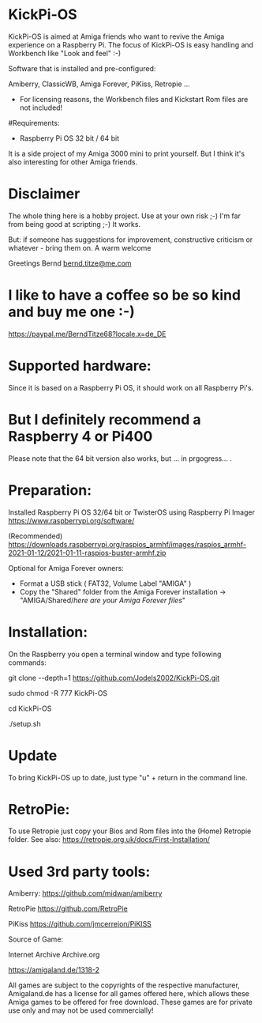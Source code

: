 # KickPi-OS



KickPi-OS is aimed at Amiga friends who want to revive the Amiga experience on a Raspberry Pi.
The focus of KickPi-OS is easy handling and Workbench like "Look and feel" :-)

Software that is installed and pre-configured:

Amiberry, ClassicWB, Amiga Forever, PiKiss, Retropie ...
* For licensing reasons, the Workbench files and Kickstart Rom files are not included!


#Requirements:

- Raspberry Pi OS 32 bit / 64 bit


It is a side project of my Amiga 3000 mini to print yourself. But I think it's also interesting for other Amiga friends.

# Disclaimer

The whole thing here is a hobby project. Use at your own risk ;-)
I'm far from being good at scripting ;-) It works.

But: if someone has suggestions for improvement, constructive criticism or whatever - bring them on. 
A warm welcome

Greetings Bernd
bernd.titze@me.com

# I like to have a coffee so be so kind and buy me one :-)   

https://paypal.me/BerndTitze68?locale.x=de_DE

# Supported hardware:

Since it is based on a Raspberry Pi OS, it should work on all Raspberry Pi's.


# But I definitely recommend a Raspberry 4 or Pi400

Please note that the 64 bit version also works, but ... in prgogress... .

# Preparation:

Installed Raspberry Pi OS 32/64 bit or TwisterOS using Raspberry Pi Imager
https://www.raspberrypi.org/software/

(Recommended)
https://downloads.raspberrypi.org/raspios_armhf/images/raspios_armhf-2021-01-12/2021-01-11-raspios-buster-armhf.zip


Optional for Amiga Forever owners:
- Format a USB stick ( FAT32, Volume Label "AMIGA" )
- Copy the "Shared" folder from the Amiga Forever installation
-> "AMIGA/Shared/*here are your Amiga Forever files*"

# Installation:
On the Raspberry you open a terminal window and type following commands:

git clone --depth=1 https://github.com/Jodels2002/KickPi-OS.git

sudo chmod -R 777 KickPi-OS

cd KickPi-OS

./setup.sh

# Update

To bring KickPi-OS up to date, just type "u" + return in the command line. 

# RetroPie:
To use Retropie just copy your Bios and Rom files into the (Home) Retropie folder. 
See also: https://retropie.org.uk/docs/First-Installation/


# Used 3rd party tools:


Amiberry:
https://github.com/midwan/amiberry

RetroPie
https://github.com/RetroPie

PiKiss
https://github.com/jmcerrejon/PiKISS


Source of Game:

Internet Archive Archive.org

https://amigaland.de/1318-2

All games are subject to the copyrights of the respective manufacturer, Amigaland.de has a license for all games offered here, which allows these Amiga games to be offered for free download. These games are for private use only and may not be used commercially! 
